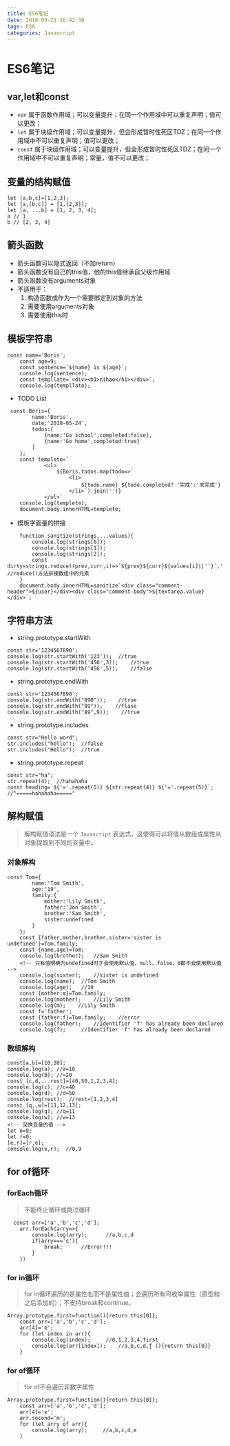 ```yaml
---
title: ES6笔记
date: 2018-03-21 16:42:30
tags: ES6
categories: Javascript
---
```


# ES6笔记

## var,let和const
* `var` 属于函数作用域；可以变量提升；在同一个作用域中可以重复声明；值可以更改；
* `let` 属于块级作用域；可以变量提升，但会形成暂时性死区TDZ；在同一个作用域中不可以重复声明；值可以更改；
* `const` 属于块级作用域；可以变量提升，但会形成暂时性死区TDZ；在同一个作用域中不可以重复声明；常量，值不可以更改；

## 变量的结构赋值
```
let [a,b,c]=[1,2,3];
let [a,[b,c]] = [1,[2,3]];
let [a, ...b] = [1, 2, 3, 4];
a // 1
b // [2, 3, 4]
```

## 箭头函数
* 箭头函数可以隐式返回（不加return）
* 箭头函数没有自己的this值，他的this值继承自父级作用域
* 箭头函数没有arguments对象
* 不适用于：
    1. 构造函数或作为一个需要绑定到对象的方法
    2. 需要使用arguments对象
    3. 需要使用this时

## 模板字符串

```
const name='Boris';
    const age=9;
    const sentence=`${name} is ${age}`;
    console.log(sentence);
    const templlate=`<div><h1>nihao</h1></div>`;
    console.log(templlate);
```
* TODO List
```
 const Boris={
        name:'Boris',
        date:'2018-05-24',
        todos:[
            {name:'Go school',completed:false},
            {name:'Go home',completed:true}
        ]
    };
    const templete=`
            <ul>
                ${Boris.todos.map(todo=>`
                    <li>
                        ${todo.name} ${todo.completed? '完成':'未完成'}
                    </li>`).join('')}
            </ul>`
    console.log(templete);
    document.body.innerHTML=templete;
```

* 模板字面量的拼接

```
    function sanitize(strings,...values){
        console.log(strings[0]);
        console.log(strings[1]);
        console.log(strings[2]);
        const dirty=strings.reduce((prev,curr,i)=>`${prev}${curr}${values[i]||''}`,'');     //reduce()方法拼接数组中的元素
    }
    document.body.innerHTML=sanitize`<div class="comment-header">${user}</div><div class="comment-body">${textarea.value}</div>`;
```

## 字符串方法
* string.prototype.startWith
```
const str='1234567890';
console.log(str.startWith('123'));  //true
console.log(str.startWith('456',3));    //true
console.log(str.startWith('456',5));    //false
```

* string.prototype.endWith
```
const str='1234567890';
console.log(str.endWith("890"));    //true
console.log(str.endWith("89"));    //flase
console.log(str.endWith("89",9));    //true
```

* string.prototype.includes
```
const str="Hello word";
str.includes("hello");  //false
str.includes("Hello");  //true
```

* string.prototype.repeat
```
const str="ha";
str.repeat(4);  //hahahaha
const heading=`${'='.repeat(5)} ${str.repeat(4)} ${'='.repeat(5)}`;     //"=====hahahaha====="
```

## 解构赋值
> 解构赋值语法是一个 `Javascript` 表达式，这使得可以将值从数组或属性从对象提取到不同的变量中。

### 对象解构

```
const Tom={
        name:'Tom Smith',
        age:'19',
        family:{
            mother:'Lily Smith',
            father:'Jon Smith',
            brother:'Sam Smith',
            sister:undefined
        }
    };
    const {father,mother,brother,sister='sister is undefined'}=Tom.family;
    const {name,age}=Tom;
    console.log(brother);   //Sam Smith
    <!-- 只有值明确为undefined时才会使用默认值，null、false、0都不会使用默认值 -->
    console.log(sister);    //sister is undefined
    console.log(name);  //Tom Smith
    console.log(age);   //19
    const {mother:m}=Tom.family;
    console.log(mother);    //Lily Smith
    console.log(m);    //Lily Smith
    const f='father';
    const {father:f}=Tom.family;    //error
    console.log(father);    //Identifier 'f' has already been declared
    console.log(f);     //Identifier 'f' has already been declared
```

### 数组解构

```
const[a,b]=[10,20];
console.log(a); //a=10
console.log(b); //=20
const [c,d,...rest]=[40,50,1,2,3,4];
console.log(c); //c=40
console.log(d); //d=50
console.log(rest);  //rest=[1,2,3,4]
const [q,,w]=[11,12,13];
console.log(q); //q=11
console.log(w); //w=13
<!-- 交换变量的值 -->
let e=9;
let r=0;
[e,r]=[r,e];
console.log(e,r);  //0,9
```

## for of循环
### forEach循环
> 不能终止循环或跳过循环

```
  const arr=['a','b','c','d'];
    arr.forEach(arry=>{
        console.log(arry);      //a,b,c,d
        if(arry==='c'){
            break;      //Error!!!
        }
    })
```

### for in循环
> for in循环遍历的是属性名而不是属性值；会遍历所有可枚举属性（原型和之后添加的）；不支持break和continue。

```
Array.prototype.first=function(){return this[0]};
    const arr=['a','b','c','d'];
    arr[4]='e';
    for (let index in arr){
        console.log(index);     //0,1,2,3,4,first
        console.log(arr[index]);    //a,b,c,d,ƒ (){return this[0]}
    }
```

### for of循环
> for of不会遍历非数字属性

```
Array.prototype.first=function(){return this[0]};
    const arr=['a','b','c','d'];
    arr[4]='e';
    arr.second='m';
    for (let arry of arr){
        console.log(arry);     //a,b,c,d,e
    }
```

##
##
##
##
##
##
##
##
